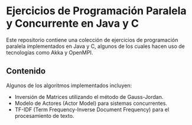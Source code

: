 # Ejercicios de Programación Paralela y Concurrente en Java y C

Este repositorio contiene una colección de ejercicios de programación paralela implementados en Java y C, algunos de los cuales hacen uso de tecnologías como Akka y OpenMPI.

## Contenido

Algunos de los algoritmos implementados incluyen:

- Inversión de Matrices utilizando el método de Gauss-Jordan.
- Modelo de Actores (Actor Model) para sistemas concurrentes.
- TF-IDF (Term Frequency-Inverse Document Frequency) para el procesamiento de texto.
